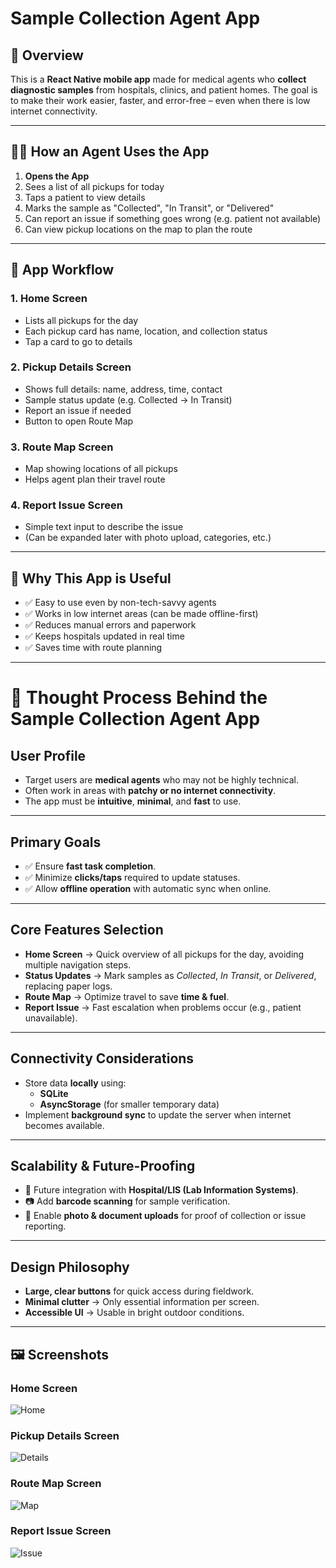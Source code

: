 # Sample Collection Agent App

## 📌 Overview

This is a **React Native mobile app** made for medical agents who **collect diagnostic samples** from hospitals, clinics, and patient homes. The goal is to make their work easier, faster, and error-free – even when there is low internet connectivity.

---

## 👷‍♂️ How an Agent Uses the App

1. **Opens the App**
2. Sees a list of all pickups for today
3. Taps a patient to view details
4. Marks the sample as "Collected", "In Transit", or "Delivered"
5. Can report an issue if something goes wrong (e.g. patient not available)
6. Can view pickup locations on the map to plan the route

---

## 🧭 App Workflow

### 1. Home Screen
- Lists all pickups for the day
- Each pickup card has name, location, and collection status
- Tap a card to go to details

### 2. Pickup Details Screen
- Shows full details: name, address, time, contact
- Sample status update (e.g. Collected → In Transit)
- Report an issue if needed
- Button to open Route Map

### 3. Route Map Screen
- Map showing locations of all pickups
- Helps agent plan their travel route

### 4. Report Issue Screen
- Simple text input to describe the issue
- (Can be expanded later with photo upload, categories, etc.)

---

## 🧠 Why This App is Useful

- ✅ Easy to use even by non-tech-savvy agents
- ✅ Works in low internet areas (can be made offline-first)
- ✅ Reduces manual errors and paperwork
- ✅ Keeps hospitals updated in real time
- ✅ Saves time with route planning

---

# 🧠 Thought Process Behind the Sample Collection Agent App

## **User Profile**
- Target users are **medical agents** who may not be highly technical.  
- Often work in areas with **patchy or no internet connectivity**.  
- The app must be **intuitive**, **minimal**, and **fast** to use.  

---

## **Primary Goals**
- ✅ Ensure **fast task completion**.  
- ✅ Minimize **clicks/taps** required to update statuses.  
- ✅ Allow **offline operation** with automatic sync when online.  

---

## **Core Features Selection**
- **Home Screen** → Quick overview of all pickups for the day, avoiding multiple navigation steps.  
- **Status Updates** → Mark samples as *Collected*, *In Transit*, or *Delivered*, replacing paper logs.  
- **Route Map** → Optimize travel to save **time & fuel**.  
- **Report Issue** → Fast escalation when problems occur (e.g., patient unavailable).  

---

## **Connectivity Considerations**
- Store data **locally** using:
  - **SQLite**
  - **AsyncStorage** (for smaller temporary data)  
- Implement **background sync** to update the server when internet becomes available.  

---

## **Scalability & Future-Proofing**
- 🔄 Future integration with **Hospital/LIS (Lab Information Systems)**.  
- 📷 Add **barcode scanning** for sample verification.  
- 📎 Enable **photo & document uploads** for proof of collection or issue reporting.  

---

## **Design Philosophy**
- **Large, clear buttons** for quick access during fieldwork.  
- **Minimal clutter** → Only essential information per screen.  
- **Accessible UI** → Usable in bright outdoor conditions.  

---


## 🖼️ Screenshots

### Home Screen
![Home](./screenshots/home.png)

### Pickup Details Screen
![Details](./screenshots/details.png)

### Route Map Screen
![Map](./screenshots/map.png)

### Report Issue Screen
![Issue](./screenshots/report.png)




